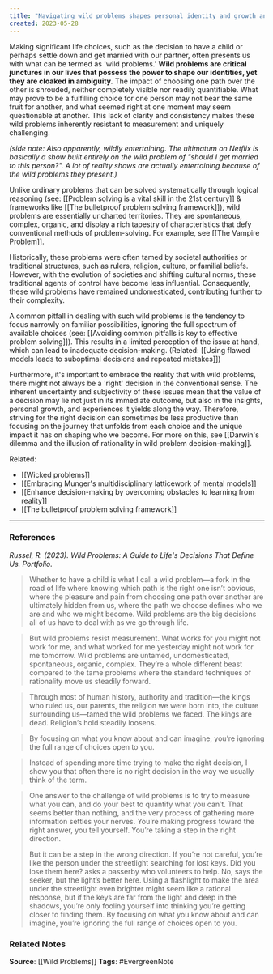 ```yaml
---
title: "Navigating wild problems shapes personal identity and growth and surfaces the inherent limits of rational decision-making"
created: 2023-05-28
---
```


Making significant life choices, such as the decision to have a child or perhaps settle down and get married with our partner, often presents us with what can be termed as 'wild problems.' **Wild problems are critical junctures in our lives that possess the power to shape our identities, yet they are cloaked in ambiguity.** The impact of choosing one path over the other is shrouded, neither completely visible nor readily quantifiable. What may prove to be a fulfilling choice for one person may not bear the same fruit for another, and what seemed right at one moment may seem questionable at another. This lack of clarity and consistency makes these wild problems inherently resistant to measurement and uniquely challenging.

*(side note: Also apparently, wildly entertaining. The ultimatum on Netflix is basically a show built entirely on the wild problem of "should I get married to this person?".  A lot of reality shows are actually entertaining because of the wild problems they present.)*

Unlike ordinary problems that can be solved systematically through logical reasoning (see: [[Problem solving is a vital skill in the 21st century]] & frameworks like [[The bulletproof problem solving framework]]), wild problems are essentially uncharted territories. They are spontaneous, complex, organic, and display a rich tapestry of characteristics that defy conventional methods of problem-solving. For example, see [[The Vampire Problem]].

Historically, these problems were often tamed by societal authorities or traditional structures, such as rulers, religion, culture, or familial beliefs. However, with the evolution of societies and shifting cultural norms, these traditional agents of control have become less influential. Consequently, these wild problems have remained undomesticated, contributing further to their complexity.

A common pitfall in dealing with such wild problems is the tendency to focus narrowly on familiar possibilities, ignoring the full spectrum of available choices (see: [[Avoiding common pitfalls is key to effective problem solving]]). This results in a limited perception of the issue at hand, which can lead to inadequate decision-making. (Related: [[Using flawed models leads to suboptimal decisions and repeated mistakes]])

Furthermore, it's important to embrace the reality that with wild problems, there might not always be a 'right' decision in the conventional sense. The inherent uncertainty and subjectivity of these issues mean that the value of a decision may lie not just in its immediate outcome, but also in the insights, personal growth, and experiences it yields along the way. Therefore, striving for the right decision can sometimes be less productive than focusing on the journey that unfolds from each choice and the unique impact it has on shaping who we become. For more on this, see [[Darwin's dilemma and the illusion of rationality in wild problem decision-making]]. 

Related: 
- [[Wicked problems]]
- [[Embracing Munger's multidisciplinary latticework of mental models]]
- [[Enhance decision-making by overcoming obstacles to learning from reality]]
- [[The bulletproof problem solving framework]]

--- 
### References

*Russel, R. (2023). Wild Problems: A Guide to Life's Decisions That Define Us. Portfolio.*

> Whether to have a child is what I call a wild problem—a fork in the road of life where knowing which path is the right one isn’t obvious, where the pleasure and pain from choosing one path over another are ultimately hidden from us, where the path we choose defines who we are and who we might become. Wild problems are the big decisions all of us have to deal with as we go through life. 

> But wild problems resist measurement. What works for you might not work for me, and what worked for me yesterday might not work for me tomorrow. Wild problems are untamed, undomesticated, spontaneous, organic, complex. They’re a whole different beast compared to the tame problems where the standard techniques of rationality move us steadily forward.

> Through most of human history, authority and tradition—the kings who ruled us, our parents, the religion we were born into, the culture surrounding us—tamed the wild problems we faced. The kings are dead. Religion’s hold steadily loosens.

> By focusing on what you know about and can imagine, you’re ignoring the full range of choices open to you.

> Instead of spending more time trying to make the right decision, I show you that often there is no right decision in the way we usually think of the term. 

> One answer to the challenge of wild problems is to try to measure what you can, and do your best to quantify what you can’t. That seems better than nothing, and the very process of gathering more information settles your nerves. You’re making progress toward the right answer, you tell yourself. You’re taking a step in the right direction. 
> 
> But it can be a step in the wrong direction. If you’re not careful, you’re like the person under the streetlight searching for lost keys. Did you lose them here? asks a passerby who volunteers to help. No, says the seeker, but the light’s better here. Using a flashlight to make the area under the streetlight even brighter might seem like a rational response, but if the keys are far from the light and deep in the shadows, you’re only fooling yourself into thinking you’re getting closer to finding them. By focusing on what you know about and can imagine, you’re ignoring the full range of choices open to you. 

### Related Notes
**Source**: [[Wild Problems]]
**Tags**: #EvergreenNote

